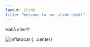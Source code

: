 ```yaml
---
layout: slide
title: "Welcome to our slide deck!"
---
```


Hallå eller?!

![inflatocat](https://octodex.github.com/images/inflatocat.png)
{: .center}
